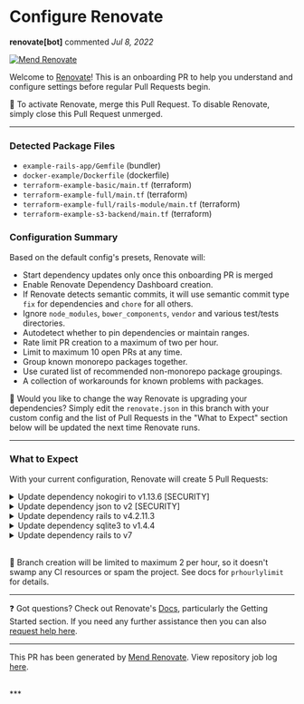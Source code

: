 # Configure Renovate

**renovate[bot]** commented *Jul 8, 2022*

[![Mend Renovate](https://app.renovatebot.com/images/banner.svg)](https://renovatebot.com)

Welcome to [Renovate](https://togithub.com/renovatebot/renovate)! This is an onboarding PR to help you understand and configure settings before regular Pull Requests begin.

🚦 To activate Renovate, merge this Pull Request. To disable Renovate, simply close this Pull Request unmerged.



---
### Detected Package Files

 * `example-rails-app/Gemfile` (bundler)
 * `docker-example/Dockerfile` (dockerfile)
 * `terraform-example-basic/main.tf` (terraform)
 * `terraform-example-full/main.tf` (terraform)
 * `terraform-example-full/rails-module/main.tf` (terraform)
 * `terraform-example-s3-backend/main.tf` (terraform)

### Configuration Summary

Based on the default config's presets, Renovate will:

  - Start dependency updates only once this onboarding PR is merged
  - Enable Renovate Dependency Dashboard creation.
  - If Renovate detects semantic commits, it will use semantic commit type `fix` for dependencies and `chore` for all others.
  - Ignore `node_modules`, `bower_components`, `vendor` and various test/tests directories.
  - Autodetect whether to pin dependencies or maintain ranges.
  - Rate limit PR creation to a maximum of two per hour.
  - Limit to maximum 10 open PRs at any time.
  - Group known monorepo packages together.
  - Use curated list of recommended non-monorepo package groupings.
  - A collection of workarounds for known problems with packages.

🔡 Would you like to change the way Renovate is upgrading your dependencies? Simply edit the `renovate.json` in this branch with your custom config and the list of Pull Requests in the "What to Expect" section below will be updated the next time Renovate runs.

---

### What to Expect

With your current configuration, Renovate will create 5 Pull Requests:

<details>
<summary>Update dependency nokogiri to v1.13.6 [SECURITY]</summary>

  - Branch name: `renovate/rubygems-nokogiri-vulnerability`
  - Merge into: `master`
  - Upgrade nokogiri to `1.13.6`


</details>

<details>
<summary>Update dependency json to v2 [SECURITY]</summary>

  - Branch name: `renovate/rubygems-json-vulnerability`
  - Merge into: `master`
  - Upgrade json to `2.3.0`


</details>

<details>
<summary>Update dependency rails to v4.2.11.3</summary>

  - Schedule: ["at any time"]
  - Branch name: `renovate/rails-4.x`
  - Merge into: `master`
  - Upgrade rails to `4.2.11.3`


</details>

<details>
<summary>Update dependency sqlite3 to v1.4.4</summary>

  - Schedule: ["at any time"]
  - Branch name: `renovate/sqlite3-1.x`
  - Merge into: `master`
  - Upgrade sqlite3 to `1.4.4`


</details>

<details>
<summary>Update dependency rails to v7</summary>

  - Schedule: ["at any time"]
  - Branch name: `renovate/rails-7.x`
  - Merge into: `master`
  - Upgrade rails to `7.0.3`


</details>

<br />

🚸 Branch creation will be limited to maximum 2 per hour, so it doesn't swamp any CI resources or spam the project. See docs for `prhourlylimit` for details.


---

❓ Got questions? Check out Renovate's [Docs](https://docs.renovatebot.com/), particularly the Getting Started section.
If you need any further assistance then you can also [request help here](https://togithub.com/renovatebot/renovate/discussions).


---

This PR has been generated by [Mend Renovate](https://www.mend.io/free-developer-tools/renovate/). View repository job log [here](https://app.renovatebot.com/dashboard#github/gruntwork-io/infrastructure-as-code-training).

<br />
***


